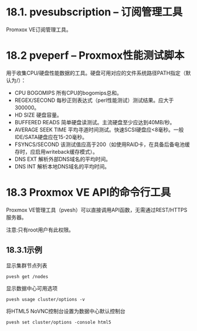 # 18.1. pvesubscription – 订阅管理工具

Promxox VE订阅管理工具。

# 18.2 pveperf – Proxmox性能测试脚本

用于收集CPU/硬盘性能数据的工具。硬盘可用对应的文件系统路径PATH指定（默认为/）：
- CPU BOGOMIPS
所有CPU的bogomips总和。
- REGEX/SECOND
每秒正则表达式（perl性能测试）测试结果。应大于300000。
- HD SIZE
硬盘容量。
- BUFFERED READS
简单硬盘读测试。主流硬盘至少应达到40MB/秒。
- AVERAGE SEEK TIME
平均寻道时间测试。快速SCSI硬盘应<8毫秒。一般IDE/SATA硬盘应在15-20毫秒。
- FSYNCS/SECOND
该测试值应高于200（如使用RAID卡，在具备后备电池缓存时，应启用writeback缓存模式）。
- DNS EXT
解析外部DNS域名的平均时间。
- DNS INT
解析本地DNS域名的平均时间。

# 18.3 Proxmox VE API的命令行工具
Proxmox VE管理工具（pvesh）可以直接调用API函数，无需通过REST/HTTPS服务器。

注意:只有root用户有此权限。

## 18.3.1示例

显示集群节点列表
```
pvesh get /nodes
```

显示数据中心可用选项

```
pvesh usage cluster/options -v
```
将HTML5 NoVNC控制台设置为数据中心默认控制台

```
pvesh set cluster/options -console html5
```